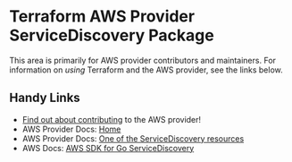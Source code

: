 # Terraform AWS Provider ServiceDiscovery Package

This area is primarily for AWS provider contributors and maintainers. For information on _using_ Terraform and the AWS provider, see the links below.

## Handy Links

* [Find out about contributing](https://hashicorp.github.io/terraform-provider-aws/#contribute) to the AWS provider!
* AWS Provider Docs: [Home](https://registry.terraform.io/providers/hashicorp/aws/latest/docs)
* AWS Provider Docs: [One of the ServiceDiscovery resources](https://registry.terraform.io/providers/hashicorp/aws/latest/docs/resources/service_discovery_instance)
* AWS Docs: [AWS SDK for Go ServiceDiscovery](https://docs.aws.amazon.com/sdk-for-go/api/service/servicediscovery/)
